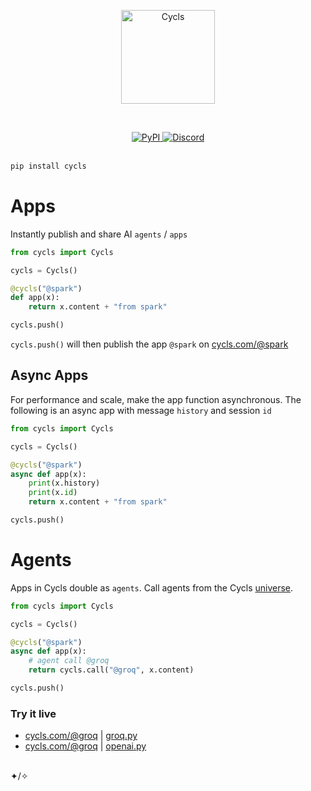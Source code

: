 </br></br><p align="center"><img src="https://cycls.com/static/assets/logo-gold.svg" alt="Cycls" width="150"></p></br>

<div align="center">
    <a href="https://pypi.org/project/cycls/" target="_blank" rel="noopener noreferrer">
        <img loading="lazy" src="https://img.shields.io/pypi/v/cycls.svg" alt="PyPI" class="img_ev3q" style="display: inline;">
    </a>
    <a href="https://discord.gg/BMnaMatDC7" target="_blank" rel="noopener noreferrer">
        <img loading="lazy" src="https://img.shields.io/discord/1175782747164389466" alt="Discord" class="img_ev3q" style="display: inline;">
    </a>
</div>

</br>

```sh
pip install cycls
```

# Apps
Instantly publish and share AI `agents` / `apps`

```py
from cycls import Cycls

cycls = Cycls()

@cycls("@spark")
def app(x):
    return x.content + "from spark"

cycls.push()
```
`cycls.push()` will then publish the app `@spark` on [cycls.com/@spark](https://cycls.com/@spark)
## Async Apps
For performance and scale, make the app function asynchronous. The following is an async app with message `history` and session `id`
```py
from cycls import Cycls

cycls = Cycls()

@cycls("@spark")
async def app(x):
    print(x.history)
    print(x.id)
    return x.content + "from spark"

cycls.push()
```

# Agents
Apps in Cycls double as `agents`. Call agents from the Cycls [universe](https://explore.cycls.com).
```py
from cycls import Cycls

cycls = Cycls()

@cycls("@spark")
async def app(x):
    # agent call @groq
    return cycls.call("@groq", x.content)

cycls.push()
```

### Try it live
- [cycls.com/@groq](https://cycls.com/@groq)   | [groq.py](https://github.com/Cycls/examples/blob/main/groq.py)
- [cycls.com/@groq](https://cycls.com/@openai) | [openai.py](https://github.com/Cycls/examples/blob/main/openai.py)

</br>✦/✧</br>
   
